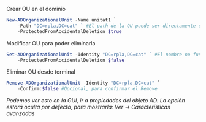 Crear OU en el dominio
```powershell
New-ADOrganizationalUnit -Name unitat1 `
	-Path "DC=rpla,DC=cat" ` #El path de la OU puede ser directamente el dominio
	-ProtectedFromAccidentalDeletion $true
```

Modificar OU para poder eliminarla
```powershell
Set-ADOrganizationalUnit -Identity "DC=rpla,DC=cat" ` #El nombre no funcionará
	-ProtectedFromAccidentalDeletion $false
```

Eliminar OU desde terminal
```powershell
Remove-ADOrganizationalUnit -Identity "DC=rpla,DC=cat" `
	-Confirm:$false #Opcional, para confirmar el Remove
```
*Podemos ver esto en la GUI, ir a propiedades del objeto AD. La opción estará oculta por defecto, para mostrarla: Ver -> Características avanzadas*








